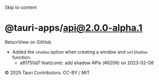 Skip to content
# @tauri-apps/api@2.0.0-alpha.1
ReturnView on GitHub
  * Added the `shadow` option when creating a window and `setShadow` function. 
    * a81750d7 feat(core): add shadow APIs (#6206) on 2023-02-08


© 2025 Tauri Contributors. CC-BY / MIT
